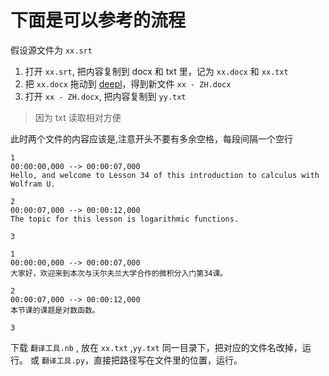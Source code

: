 # 下面是可以参考的流程

假设源文件为 `xx.srt`

1. 打开 `xx.srt`, 把内容复制到 docx 和 txt 里，记为 `xx.docx` 和 `xx.txt`
2. 把 `xx.docx` 拖动到 [deepl](https://www.deepl.com/translator)，得到新文件 `xx - ZH.docx`
3. 打开 `xx - ZH.docx`, 把内容复制到 `yy.txt`

> 因为 txt 读取相对方便

此时两个文件的内容应该是,注意开头不要有多余空格，每段间隔一个空行

```
1
00:00:00,000 --> 00:00:07,000
Hello, and welcome to Lesson 34 of this introduction to calculus with Wolfram U.

2
00:00:07,000 --> 00:00:12,000
The topic for this lesson is logarithmic functions.

3
```

```
1
00:00:00,000 --> 00:00:07,000
大家好，欢迎来到本次与沃尔夫兰大学合作的微积分入门第34课。

2
00:00:07,000 --> 00:00:12,000
本节课的课题是对数函数。

3
```

下载 `翻译工具.nb` , 放在 `xx.txt` ,`yy.txt` 同一目录下，把对应的文件名改掉，运行。
或 `翻译工具.py`，直接把路径写在文件里的位置，运行。
